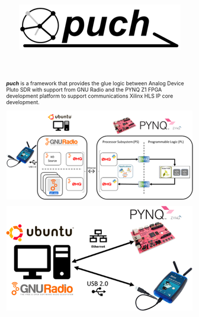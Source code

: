 <p align="center">
<img src="./doc/puch-logo.png">
</p>
<br>
<br>
<br>


***puch*** is a framework that provides the glue logic between Analog Device Pluto SDR with support from GNU Radio and the PYNQ Z1 FPGA development platform to support communications Xilinx HLS IP core development.



<p align="center">
  <img src="./doc/puch-detailed-level-diagram.png">
</p>







![puch-high-level-diagram](./doc/puch-high-level-diagram.png)

